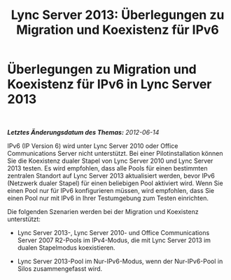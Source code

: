 ﻿---
title: 'Lync Server 2013: Überlegungen zu Migration und Koexistenz für IPv6'
TOCTitle: Überlegungen zu Migration und Koexistenz für IPv6
ms:assetid: 8c769c4f-c8a9-4cbf-9080-beee3be9848a
ms:mtpsurl: https://technet.microsoft.com/de-de/library/JJ205068(v=OCS.15)
ms:contentKeyID: 49294692
ms.date: 05/19/2016
mtps_version: v=OCS.15
ms.translationtype: HT
---

# Überlegungen zu Migration und Koexistenz für IPv6 in Lync Server 2013

 

_**Letztes Änderungsdatum des Themas:** 2012-06-14_

IPv6 (IP Version 6) wird unter Lync Server 2010 oder Office Communications Server nicht unterstützt. Bei einer Pilotinstallation können Sie die Koexistenz dualer Stapel von Lync Server 2010 und Lync Server 2013 testen. Es wird empfohlen, dass alle Pools für einen bestimmten zentralen Standort auf Lync Server 2013 aktualisiert werden, bevor IPv6 (Netzwerk dualer Stapel) für einen beliebigen Pool aktiviert wird. Wenn Sie einen Pool nur für IPv6 konfigurieren müssen, wird empfohlen, dass Sie einen Pool nur mit IPv6 in Ihrer Testumgebung zum Testen einrichten.

Die folgenden Szenarien werden bei der Migration und Koexistenz unterstützt:

  - Lync Server 2013-, Lync Server 2010- und Office Communications Server 2007 R2-Pools im IPv4-Modus, die mit Lync Server 2013 im dualen Stapelmodus koexistieren.

  - Lync Server 2013-Pool im Nur-IPv6-Modus, wenn der Nur-IPv6-Pool in Silos zusammengefasst wird.

